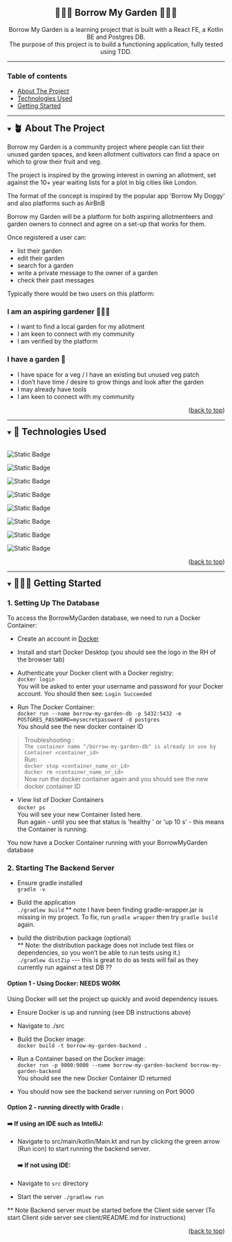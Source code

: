 <a id="readme-top"></a>

<h2 align="center"> 🌷🌿🥕 Borrow My Garden 🥕🌿🌷</h2>
<div align="center">
<p>Borrow My Garden is a learning project that is built with a React FE, a Kotlin BE and Postgres DB.<br>The purpose of this project is to build a functioning application, fully tested using TDD. 
</p>
</div>

___

<h3>Table of contents</h3>

- [About The Project](#about-the-project)
- [Technologies Used](#technologies-used)
- [Getting Started](#getting-started)

___

<!-- ABOUT THE PROJECT -->

<details open>
  <summary>
    <h2 id="about-the-project" style="display: inline; margin: 0;">🪴 About The Project</h2>
  </summary>
  <p>Borrow my Garden is a community project where people can list their unused garden spaces, and keen allotment cultivators can find a space on which to grow their fruit and veg.

The project is inspired by the growing interest in owning an allotment, set against the 10+ year waiting lists for a plot in big cities like London.

The format of the concept is inspired by the popular app ‘Borrow My Doggy’ and also platforms such as AirBnB

Borrow my Garden will be a platform for both aspiring allotmenteers and garden owners to connect and agree on a set-up that works for them.

Once registered a user can:

- list their garden
- edit their garden
- search for a garden
- write a private message to the owner of a garden
- check their past messages

Typically there would be two users on this platform:

### I am an aspiring gardener 👨🏽‍🌾

- I want to find a local garden for my allotment
- I am keen to connect with my community
- I am verified by the platform

### I have a garden 🌷

- I have space for a veg / I have an existing but unused veg patch
- I don’t have time / desire to grow things and look after the garden
- I may already have tools
- I am keen to connect with my community</p>

<p align="right">(<a href="#readme-top">back to top</a>)</p>
</details>

___

<details open>
  <summary>
    <h2 id="technologies-used" style="display: inline; margin: 0;">🚀 Technologies Used</h2>
  </summary>
<br>


![Static Badge](https://img.shields.io/badge/Koltin-%23ffcc00?style=for-the-badge&logo=kotlin&logoColor=black)

![Static Badge](https://img.shields.io/badge/React-%23ff9900?style=for-the-badge&logo=React&logoColor=black)

![Static Badge](https://img.shields.io/badge/Vite-%23ff6600?style=for-the-badge&logo=Vite&logoColor=black)

![Static Badge](https://img.shields.io/badge/Postgresql-%23cc3399?style=for-the-badge&logo=Postgresql&logoColor=black)

![Static Badge](https://img.shields.io/badge/Docker-%23990066?style=for-the-badge&logo=Docker&logoColor=black)

![Static Badge](https://img.shields.io/badge/Tailwind-%233399cc?style=for-the-badge&logo=Tailwind&logoColor=black)

![Static Badge](https://img.shields.io/badge/Playwright-%23006699?style=for-the-badge&logo=Playwright&logoColor=black)

![Static Badge](https://img.shields.io/badge/JUnit-%23ccee66?style=for-the-badge&logo=Junit&logoColor=black)

[//]: # (remaining colour refs: 99cc33, 669900)
<p align="right">(<a href="#readme-top">back to top</a>)</p>
</details>

___

<details open>
  <summary>
    <h2 id="getting-started" style="display: inline; margin: 0;">👩🏼‍💻 Getting Started</h2>
  </summary>
  <h3>1. Setting Up The Database</h3>
  <p> 
To access the BorrowMyGarden database, we need to run a Docker Container:

- Create an account in [Docker](https://login.docker.com/u/login/identifier?state=hKFo2SB1RVBzWTNlZDBRci16alAxNTRTV1Vwckd2Vkczb1AxTaFur3VuaXZlcnNhbC1sb2dpbqN0aWTZIF83Q1ZTRXNBUGUtRWxYLTFpZmlSb2hyeEg3Rk1YcUZro2NpZNkgRmkyQ0VleDZtMzhkS1lxdnZaWVljSms5SUN0cGc3ZzQ)


- Install and start Docker Desktop (you should see the logo in the RH of the browser tab)


- Authenticate your Docker client with a Docker registry:\
  ```docker login```\
  You will be asked to enter your username and password for your Docker account.
  You should then see: ```Login Succeeded```


- Run The Docker Container:\
  ```docker run --name borrow-my-garden-db -p 5432:5432 -e POSTGRES_PASSWORD=mysecretpassword -d postgres``` \
  You should see the new docker container ID

>Troubleshooting : \
```The container name "/borrow-my-garden-db" is already in use by Container <container_id>```\
Run:\
> ```docker stop <container_name_or_id>```\
```docker rm <container_name_or_id>```\
Now run the docker container again and you should see the new docker container ID

- View list of Docker Containers \
  ```docker ps```\
  You will see your new Container listed here.\
  Run again - until you see that status is 'healthy ' or 'up 10 s' - this means the Container is running.

You now have a Docker Container running with your BorrowMyGarden database

### 2. Starting The Backend Server

- Ensure gradle installed\
  ```gradle -v```

- Build the application\
```./gradlew build```
** note I have been finding gradle-wrapper.jar is missing in my project. To fix, run ```gradle wrapper``` then try ```gradle build``` again.

- build the distribution package (optional)\
  ** Note: the distribution package does not include test files or dependencies, so you won’t be able to run tests using it.)\
  ```./gradlew distZip```
  --- this is great to do as tests will fail as they currently run against a test DB ??

#### Option 1 - Using Docker: **NEEDS WORK**
 Using Docker will set the project up quickly and avoid dependency issues.

- Ensure Docker is up and running (see DB instructions above)

- Navigate to ./src

- Build the Docker image:\
```docker build -t borrow-my-garden-backend .```

- Run a Container based on the Docker image:\
```docker run -p 9000:9000 --name borrow-my-garden-backend borrow-my-garden-backend``` \
You should see the new Docker Container ID returned

- You should now see the backend server running on Port 9000

#### Option 2 - running directly with Gradle :

#### ➡️ If using an IDE such as IntelliJ:

- Navigate to src/main/kotlin/Main.kt and run by clicking the green arrow (Run icon) to start running the backend server.


  #### ➡️ If not using IDE:


- Navigate to ```src``` directory

- Start the server
  ```./gradlew run```

** Note Backend server must be started before the Client side server (To start Client side server see client/README.md for instructions)
</p>
<p align="right">(<a href="#readme-top">back to top</a>)</p>
</details>





